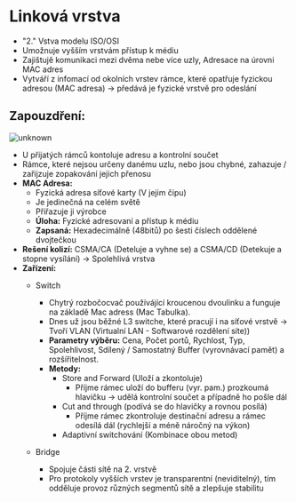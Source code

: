 # Linková vrstva
* "2." Vstva modelu ISO/OSI
* Umožnuje vyšším vrstvám přístup k médiu
* Zajištujě komunikaci mezi dvěma nebe více uzly, Adresace na úrovni MAC adres
* Vytváří z infomací od okolních vrstev rámce, které opatřuje fyzickou adresou (MAC adresa) -> předává je fyzické vrstvě pro odeslání
## Zapouzdření:
![unknown](https://user-images.githubusercontent.com/83492893/116853112-caa3c600-abf5-11eb-9369-282f69433507.png)

* U přijatých rámců kontoluje adresu a kontrolní součet
* Rámce, které nejsou určeny danému uzlu, nebo jsou chybné, zahazuje / zařijzuje zopakování jejich přenosu
* **MAC Adresa:**     
   * Fyzická adresa síťové karty (V jejim čipu)
   * Je jedinečná na celém světě
   * Přiřazuje ji výrobce 
   * **Úloha:** Fyzické adresovaní a přístup k médiu
   * **Zapsaná:** Hexadecimálně (48bitů) po šesti číslech oddělené dvojtečkou
* **Rešení kolizí:** CSMA/CA (Deteluje a vyhne se) a CSMA/CD (Detekuje a stopne vysílání) -> Spolehlivá vrstva
* **Zařízení:** 
   * Switch 
       * Chytrý rozbočocvač používájící kroucenou dvoulinku a funguje na základě Mac adress (Mac Tabulka). 
       * Dnes už jsou běžné L3 switche, které pracují i na síťové vrstvě -> Tvoří VLAN (Virtualní LAN - Softwarové rozdělení síte))
       * **Parametry výběru:** Cena, Počet portů, Rychlost, Typ, Spolehlivost, Sdílený / Samostatný Buffer (vyrovnávací pamět) a rozšířitelnost.
       * **Metody:**
           * Store and Forward (Uloží a zkontoluje)
              * Příjme rámec uloží do bufferu (vyr. pam.) prozkoumá hlavičku -> udělá kontrolní součet a případně ho pošle dál
           * Cut and through (podívá se do hlavičky a rovnou posílá)
              * Příjme rámec zkontroluje destinační adresu a rámec odesílá dál (rychlejší a méně náročný na výkon)
           * Adaptivní switchování (Kombinace obou metod)

   * Bridge 
       * Spojuje části sítě na 2. vrstvě
       * Pro protokoly vyšších vrstev je transparentní (neviditelný), tím odděluje provoz různých segmentů sítě a zlepšuje stabilitu
